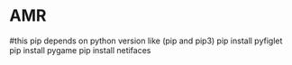 # AMR

#this pip depends on python version like (pip and pip3)
pip install pyfiglet
pip install pygame
pip install netifaces